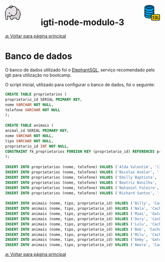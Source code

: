 <img src='./images/elephant.png' align='left' height=50/>
<img src='./images/sql.png' align='right' height=50/>

<h1 align="center">igti-node-modulo-3</h1>


[🔙 Voltar para página principal](../README.md)

# Banco de dados

O banco de dados utilizado foi o [ElephantSQL](https://www.elephantsql.com/), serviço recomendado pelo igti para utilização no bootcamp. 

O script inicial, utilizado para configurar o banco de dados, foi o seguinte:

```sql
CREATE TABLE proprietarios (
proprietario_id SERIAL PRIMARY KEY,
nome VARCHAR NOT NULL,
telefone VARCHAR NOT NULL
);

CREATE TABLE animais (
animal_id SERIAL PRIMARY KEY,
nome VARCHAR NOT NULL,
tipo VARCHAR NOT NULL,
proprietario_id INT NOT NULL,
CONSTRAINT fk_proprietarios FOREIGN KEY (proprietario_id) REFERENCES proprietarios (proprietario_id)
);

INSERT INTO proprietarios (nome, telefone) VALUES ('Alda Valentim', '(39) 98566-1222');
INSERT INTO proprietarios (nome, telefone) VALUES ('Nicolas Avelar', '(28) 97432-0379');
INSERT INTO proprietarios (nome, telefone) VALUES ('Emilly Baptista', '(31) 99545-2457');
INSERT INTO proprietarios (nome, telefone) VALUES ('Beatriz Bonilha', '(35) 98054-4724');
INSERT INTO proprietarios (nome, telefone) VALUES ('Nataniel Faleiro', '(33) 99594-3315');
INSERT INTO proprietarios (nome, telefone) VALUES ('Richard Santos', '(27) 99597-9170');

INSERT INTO animais (nome, tipo, proprietario_id) VALUES ('Billy', 'Cachorro', 1);
INSERT INTO animais (nome, tipo, proprietario_id) VALUES ('Nala', 'Cachorro', 2);
INSERT INTO animais (nome, tipo, proprietario_id) VALUES ('Mimi', 'Gato', 2);
INSERT INTO animais (nome, tipo, proprietario_id) VALUES ('Dory', 'Cachorro', 3);
INSERT INTO animais (nome, tipo, proprietario_id) VALUES ('Lulu', 'Cachorro', 4);
INSERT INTO animais (nome, tipo, proprietario_id) VALUES ('Bob', 'Cachorro', 5);
INSERT INTO animais (nome, tipo, proprietario_id) VALUES ('Milu', 'Cachorro', 5);
INSERT INTO animais (nome, tipo, proprietario_id) VALUES ('Emmy', 'Gato', 5);
INSERT INTO animais (nome, tipo, proprietario_id) VALUES ('Amora', 'Cachorro', 6)

```



[🔙 Voltar para página principal](../README.md)